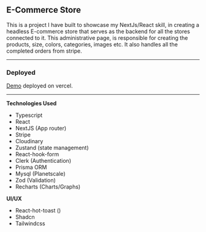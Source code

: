 ## E-Commerce Store

This is a project I have built to showcase my NextJs/React skill, in creating a headless E-commerce store that serves as the backend for all the stores connected to it. This administrative page, is responsible for creating the products, size, colors, categories, images etc. It also handles all the completed orders from stripe.

---

### Deployed

[Demo](https://ecommerce-admin-gamma-indol.vercel.app/) deployed on vercel.

---

**Technologies Used**

-   Typescript
-   React
-   NextJS (App router)
-   Stripe
-   Cloudinary
-   Zustand (state management)
-   React-hook-form
-   Clerk (Authentication)
-   Prisma ORM
-   Mysql (Planetscale)
-   Zod (Validation)
-   Recharts (Charts/Graphs)

**UI/UX**

-   React-hot-toast ()
-   Shadcn
-   Tailwindcss
